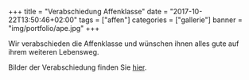 +++
title = "Verabschiedung Affenklasse"
date = "2017-10-22T13:50:46+02:00"
tags = ["affen"]
categories = ["gallerie"]
banner = "img/portfolio/ape.jpg"
+++

Wir verabschieden die Affenklasse und wünschen ihnen alles gute auf ihrem weiteren Lebensweg.

Bilder der Verabschiedung finden Sie <a href="https://photos.app.goo.gl/hF8fXbf3j5e1rStH2" target="_blank">hier</a>.